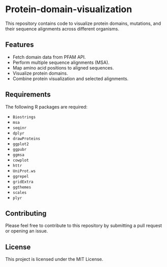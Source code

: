 # Protein-domain-visualization
This repository contains code to visualize protein domains, mutations, and their sequence alignments across different organisms.

## Features
- Fetch domain data from PFAM API.
- Perform multiple sequence alignments (MSA).
- Map amino acid positions to aligned sequences.
- Visualize protein domains.
- Combine protein visualization and selected alignments.

## Requirements
The following R packages are required:
- `Biostrings`
- `msa`
- `seqinr`
- `dplyr`
- `drawProteins`
- `ggplot2`
- `ggpubr`
- `ggmsa`
- `cowplot`
- `httr`
- `UniProt.ws`
- `ggrepel`
- `gridExtra`
- `ggthemes`
- `scales`
- `plyr`

## Contributing
Please feel free to contribute to this repository by submitting a pull request or opening an issue.

## License
This project is licensed under the MIT License.
